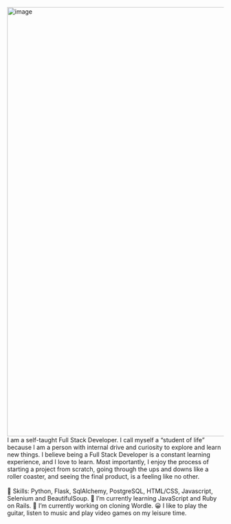 <img width="1000" alt="image" src="https://cdn-images-1.medium.com/max/800/1*k7Wmks31yL27lO2jCVgnRA.png"> 
<br> I am a self-taught Full Stack Developer. I call myself a “student of life” because I am a person with internal drive and curiosity to explore and learn new things. 
I believe being a Full Stack Developer is a constant learning experience, and I love to learn. Most importantly, I enjoy the process of starting a project from scratch, going through the ups and downs like a roller coaster, and seeing the final product, is a feeling like no other. 
<br> <br> 
💪 Skills: Python, Flask, SqlAlchemy, PostgreSQL, HTML/CSS, Javascript, Selenium and BeautifulSoup.
🌱 I’m currently learning JavaScript and Ruby on Rails.
🔭 I’m currently working on cloning Wordle.
😀 I like to play the guitar, listen to music and play video games on my leisure time.
